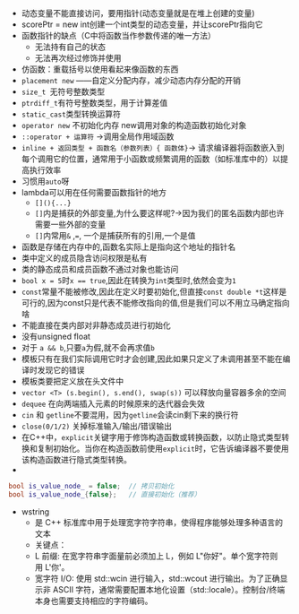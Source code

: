 - 动态变量不能直接访问，要用指针(动态变量就是在堆上创建的变量)
- scorePtr = new int创建一个int类型的动态变量，并让scorePtr指向它
- 函数指针的缺点（C中将函数当作参数传递的唯一方法）
	- 无法持有自己的状态
	- 无法再次经过修饰并使用
- 仿函数：重载括号以使用看起来像函数的东西
- `placement new` ——自定义分配内存，减少动态内存分配的开销
- `size_t `无符号整数类型
- `ptrdiff_t`有符号整数类型，用于计算差值
- `static_cast`类型转换运算符
- `operator new` 不初始化内存    new调用对象的构造函数初始化对象
- `::operator + 运算符` ->调用全局作用域函数 
- `inline + 返回类型 + 函数名（参数列表）{ 函数体}`-> 请求编译器将函数嵌入到每个调用它的位置，通常用于小函数或频繁调用的函数（如标准库中的）以提高执行效率
- 习惯用`auto`呀
- lambda可以用在任何需要函数指针的地方
	- `[](){...}`
	- `[]`内是捕获的外部变量,为什么要这样呢?->因为我们的匿名函数内部也许需要一些外部的变量
	- `[]`内常用`&` ,`=`, 一个是捕获所有的引用,一个是值
- 函数是存储在内存中的,函数名实际上是指向这个地址的指针名
- 类中定义的成员隐含访问权限是私有
- 类的静态成员和成员函数不通过对象也能访问
- `bool x = 5`时`x == true`,因此在转换为`int`类型时,依然会变为`1`
- `const`常量不能被修改,因此在定义时要初始化,但直接`const double *t`这样是可行的,因为const只是代表不能修改指向的值,但是我们可以不用立马确定指向啥
- 不能直接在类内部对非静态成员进行初始化
- 没有unsigned float
- 对于 `a && b`,只要`a`为假,就不会再求值`b`
- 模板只有在我们实际调用它时才会创建,因此如果只定义了未调用甚至不能在编译时发现它的错误 
- 模板类要把定义放在头文件中
- `vector <T> (s.begin(), s.end(), swap(s))` 可以释放向量容器多余的空间
-  `dequee` 在向两端插入元素的时候原来的迭代器会失效
- `cin` 和 `getline`不要混用，因为`getline`会读cin剩下来的换行符
- `close(0/1/2)` 关掉标准输入/输出/错误输出
- 在C++中，`explicit`关键字用于修饰构造函数或转换函数，以防止隐式类型转换和复制初始化。当你在构造函数前使用`explicit`时，它告诉编译器不要使用该构造函数进行隐式类型转换。
- 
```cpp
bool is_value_node_ = false;  // 拷贝初始化
bool is_value_node_{false};   // 直接初始化（推荐）
```
- wstring
	- 是 C++ 标准库中用于处理宽字符字符串，使得程序能够处理多种语言的文本
	- 关键点：
	- L 前缀: 在宽字符串字面量前必须加上 L，例如 L"你好"。单个宽字符则用 L'你'。
	- 宽字符 I/O: 使用 std::wcin 进行输入，std::wcout 进行输出。为了正确显示非 ASCII 字符，通常需要配置本地化设置（std::locale）。控制台/终端本身也需要支持相应的字符编码。

